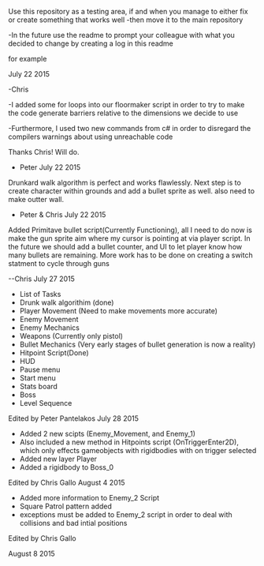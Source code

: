 
Use this repository as a testing area, if and when you manage to either fix or create something that works well
-then move it to the main repository
 
-In the future use the readme to prompt your colleague with what you decided to change by creating a log in this readme

for example

July 22 2015

-Chris


-I added some for loops into our floormaker script in order to try to make the code generate barriers relative to the dimensions we decide to use

-Furthermore, I used two  new commands from c# in order to disregard the compilers warnings about using unreachable code

Thanks Chris! Will do.

- Peter
July 22 2015


Drunkard walk algorithm is perfect and works flawlessly. Next step is to create character within grounds and add a bullet sprite as well.
also need to make outter wall.

- Peter & Chris 
July 22 2015

Added Primitave bullet script(Currently Functioning), all I need to do now is make the gun sprite aim where my cursor
is pointing at via player script. In the future we should add a bullet counter, and UI to let player know how many bullets are remaining. More work has to be done on creating a switch statment to cycle through guns

--Chris 
July 27 2015




- List of Tasks 
- Drunk walk algorithim (done)
- Player Movement (Need to make movements more accurate)
- Enemy Movement 
- Enemy Mechanics
- Weapons (Currently only pistol)
- Bullet Mechanics (Very early stages of bullet generation is now a reality)
- Hitpoint Script(Done)
- HUD
- Pause menu
- Start menu
- Stats board
- Boss
- Level Sequence


Edited by Peter Pantelakos
July 28 2015

 - Added 2 new scipts (Enemy_Movement, and Enemy_1)
 - Also included a new method in Hitpoints script (OnTriggerEnter2D), which only effects gameobjects with rigidbodies with on trigger selected
 - Added new layer Player
 - Added a rigidbody to Boss_0

Edited by Chris Gallo
August 4 2015

- Added more information to Enemy_2 Script
- Square Patrol pattern added
- exceptions must be added to Enemy_2 script in order to deal with collisions and bad intial positions

Edited by Chris Gallo

August 8 2015


